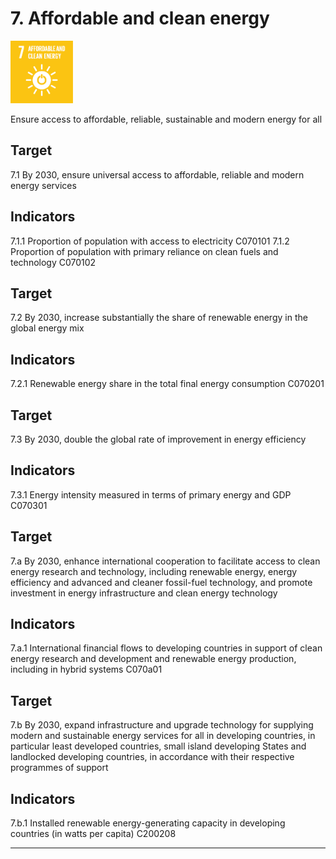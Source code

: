 # 7. Affordable and clean energy

<img src=../images/sdg-icons/E_SDG_Icons-07.jpg width=100 >

Ensure access to affordable, reliable, sustainable and modern energy for all


## Target

7.1 By 2030, ensure universal access to affordable, reliable and modern energy services

## Indicators

7.1.1 Proportion of population with access to electricity C070101
7.1.2 Proportion of population with primary reliance on clean fuels and technology C070102

## Target

7.2 By 2030, increase substantially the share of renewable energy in the global energy mix

## Indicators

7.2.1 Renewable energy share in the total final energy consumption C070201

## Target

7.3 By 2030, double the global rate of improvement in energy efficiency

## Indicators

7.3.1 Energy intensity measured in terms of primary energy and GDP C070301

## Target

7.a By 2030, enhance international cooperation to facilitate access to clean energy research and technology, including renewable energy, energy efficiency and advanced and cleaner fossil-fuel technology, and promote investment in energy infrastructure and clean energy technology

## Indicators

7.a.1 International financial flows to developing countries in support of clean energy research and development and renewable energy production, including in hybrid systems C070a01

## Target

7.b By 2030, expand infrastructure and upgrade technology for supplying modern and sustainable energy services for all in developing countries, in particular least developed countries, small island developing States and landlocked developing countries, in accordance with their respective programmes of support

## Indicators

7.b.1 Installed renewable energy-generating capacity in developing countries (in watts per capita) C200208

***

